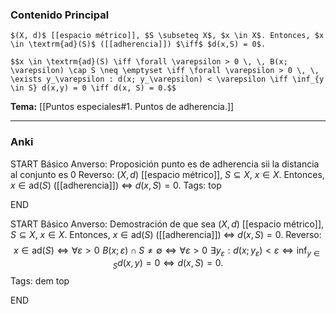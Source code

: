 ### Contenido Principal

```ad-proposition
$(X, d)$ [[espacio métrico]], $S \subseteq X$, $x \in X$. Entonces, $x \in \textrm{ad}(S)$ ([[adherencia]]) $\iff$ $d(x,S) = 0$.
```

```ad-proof
$$x \in \textrm{ad}(S) \iff \forall \varepsilon > 0 \, \, B(x; \varepsilon) \cap S \neq \emptyset \iff \forall \varepsilon > 0 \, \, \exists y_\varepsilon : d(x; y_\varepsilon) < \varepsilon \iff \inf_{y \in S} d(x,y) = 0 \iff d(x, S) = 0.$$
```

**Tema:** [[Puntos especiales#1. Puntos de adherencia.]]

---
### Anki

START
Básico
Anverso: Proposición punto es de adherencia sii la distancia al conjunto es 0
Reverso: $(X, d)$ [[espacio métrico]], $S \subseteq X$, $x \in X$. Entonces, $x \in \textrm{ad}(S)$ ([[adherencia]]) $\iff$ $d(x,S) = 0$.
Tags: top
<!--ID: 1728549802275-->
END

START
Básico
Anverso: Demostración de que sea $(X, d)$ [[espacio métrico]], $S \subseteq X$, $x \in X$. Entonces, $x \in \textrm{ad}(S)$ ([[adherencia]]) $\iff$ $d(x,S) = 0$.
Reverso: 
$$x \in \textrm{ad}(S) \iff \forall \varepsilon > 0 \, \, B(x; \varepsilon) \cap S \neq \emptyset \iff \forall \varepsilon > 0 \, \, \exists y_\varepsilon : d(x; y_\varepsilon) < \varepsilon \iff \inf_{y \in S} d(x,y) = 0 \iff d(x, S) = 0.$$
Tags: dem top
<!--ID: 1728549802329-->
END